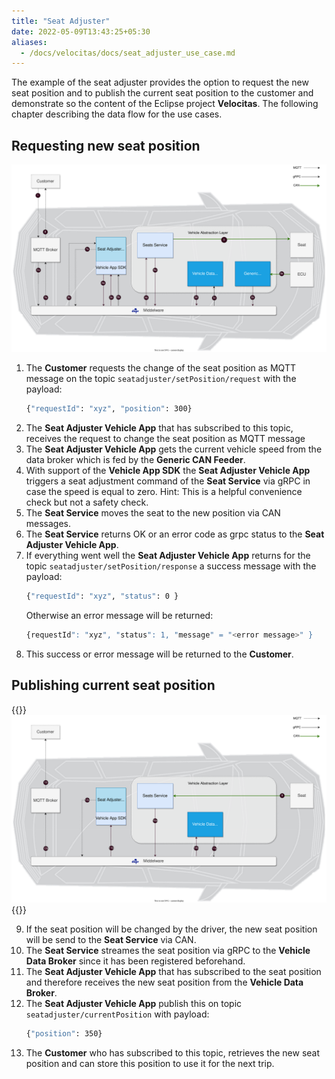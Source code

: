 ```yaml
---
title: "Seat Adjuster"
date: 2022-05-09T13:43:25+05:30
aliases:
  - /docs/velocitas/docs/seat_adjuster_use_case.md
---
```


The example of the seat adjuster provides the option to request the new seat position and to publish the current seat position to the customer and demonstrate so the content of the Eclipse project **Velocitas**. The following chapter describing the data flow for the use cases.

## Requesting new seat position

![Use Case](/assets/SeatAdjuster-dataflow-1.svg)

1. The **Customer** requests the change of the seat position as MQTT message on the topic `seatadjuster/setPosition/request` with the payload:
   ```bash
   {"requestId": "xyz", "position": 300}
   ```
2. The **Seat Adjuster Vehicle App** that has subscribed to this topic, receives the request to change the seat position as MQTT message
3. The **Seat Adjuster Vehicle App** gets the current vehicle speed from the data broker which is fed by the **Generic CAN Feeder**.
4. With support of the **Vehicle App SDK** the **Seat Adjuster Vehicle App** triggers a seat adjustment command of the **Seat Service** via gRPC in case the speed is equal to zero. Hint: This is a helpful convenience check but not a safety check.
5. The **Seat Service** moves the seat to the new position via CAN messages.
6. The **Seat Service** returns OK or an error code as grpc status to the **Seat Adjuster Vehicle App**.
7. If everything went well the **Seat Adjuster Vehicle App** returns for the topic `seatadjuster/setPosition/response` a success message with the payload:
   ```bash
   {"requestId": "xyz", "status": 0 }
   ```
   Otherwise an error message will be returned:
   ```bash
   {requestId": "xyz", "status": 1, "message" = "<error message>" }
   ```
8. This success or error message will be returned to the **Customer**.

## Publishing current seat position

{{<raw>}}
<img src="/assets/SeatAdjuster-dataflow-2.svg" alt="Use Case"/>
{{</raw>}}

9. If the seat position will be changed by the driver, the new seat position will be send to the **Seat Service** via CAN.
10. The **Seat Service** streames the seat position via gRPC to the **Vehicle Data Broker** since it has been registered beforehand.
11. The **Seat Adjuster Vehicle App** that has subscribed to the seat position and therefore receives the new seat position from the **Vehicle Data Broker**.
12. The **Seat Adjuster Vehicle App** publish this on topic `seatadjuster/currentPosition` with payload:
    ```bash
    {"position": 350}
    ```
13. The **Customer** who has subscribed to this topic, retrieves the new seat position and can store this position to use it for the next trip.

